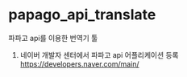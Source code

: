 # papago_api_translate
파파고 api를 이용한 번역기 툴


1) 네이버 개발자 센터에서 파파고 api 어플리케이션 등록
    https://developers.naver.com/main/
